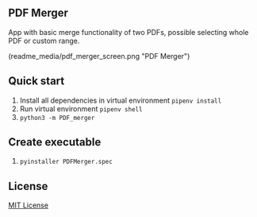 ## PDF Merger
App with basic merge functionality of two PDFs, possible selecting whole PDF or custom range.

(readme_media/pdf_merger_screen.png "PDF Merger")

## Quick start
1. Install all dependencies in virtual environment `pipenv install`
2. Run virtual environment `pipenv shell`
3. `python3 -m PDF_merger`

## Create executable
1. `pyinstaller PDFMerger.spec`

## License
[MIT License](LICENSE)
